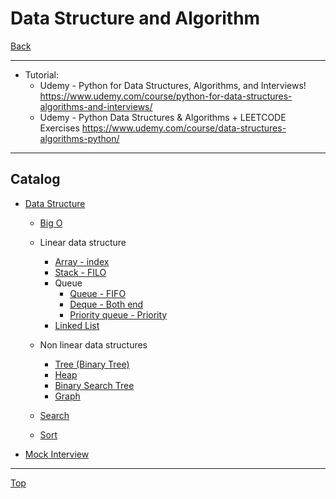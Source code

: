 # Data Structure and Algorithm

[Back](../../index.md)

---

- Tutorial:
  - Udemy - Python for Data Structures, Algorithms, and Interviews!
    https://www.udemy.com/course/python-for-data-structures-algorithms-and-interviews/
  - Udemy - Python Data Structures & Algorithms + LEETCODE Exercises
    https://www.udemy.com/course/data-structures-algorithms-python/

---

## Catalog

- [Data Structure](./data_structure.md)

  - [Big O](./big_o.md)
  - Linear data structure
    - [Array - index](./data_structure/array/dsa_array.md)
    - [Stack - FILO](./data_structure/stack/dsa_stack.md)
    - Queue
      - [Queue - FIFO](./data_structure/queue/dsa_queue.md)
      - [Deque - Both end](./data_structure/queue/dsa_deque.md)
      - [Priority queue - Priority](./data_structure/queue/dsa_priority_queue.md)
    - [Linked List](./data_structure/linked_list/dsa_linked_list.md)
  - Non linear data structures

    - [Tree (Binary Tree)](./data_structure/tree/dsa_tree.md)
    - [Heap](./data_structure/tree/dsa_heap.md)
    - [Binary Search Tree](./data_structure//tree/dsa_bst.md)
    - [Graph](./data_structure/graph/dsa_graph.md)

  - [Search](./data_structure/search/search.md)
  - [Sort](./data_structure/sort/sort.md)

- [Mock Interview](./data_structure/mock_interview/mock_interview.md)

---

[Top](#data-structure-and-algorithm)
